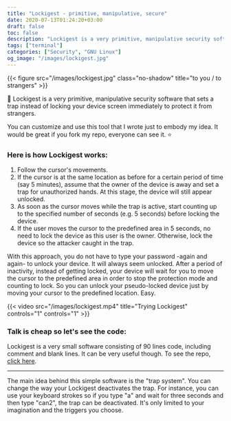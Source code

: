 ```yaml
---
title: "Lockigest - primitive, manipulative, secure"
date: 2020-07-13T01:24:20+03:00
draft: false
toc: false
description: "Lockigest is a very primitive, manipulative security software that sets a trap instead of locking your device screen immediately to protect it from strangers."
tags: ["terminal"]
categories: ["Security", "GNU Linux"]
og_image: "/images/lockigest.jpg"
---
```


{{< figure src="/images/lockigest.jpg" class="no-shadow" title="to you / to strangers" >}}

:closed_lock_with_key:  Lockigest is a very primitive, manipulative security software that sets a trap instead of locking your device screen immediately to protect it from strangers.

You can customize and use this tool that I wrote just to embody my idea. It would be great if you fork my repo, everyone can see it. :star:

### Here is how Lockigest works:  
1. Follow the cursor's movements. 
2. If the cursor is at the same location as before for a certain period of time (say 5 minutes), assume that the owner of the device is away and set a trap for unauthorized hands. At this stage, the device will still appear unlocked.
3. As soon as the cursor moves while the trap is active, start counting up to the specified number of seconds (e.g. 5 seconds) before locking the device.
4. If the user moves the cursor to the predefined area in 5 seconds, no need to lock the device as this user is the owner. Otherwise, lock the device so the attacker caught in the trap.

With this approach, you do not have to type your password -again and again- to unlock your device. It will always seem unlocked. After a period of inactivity, instead of getting locked, your device will wait for you to move the cursor to the predefined area in order to stop the protection mode and counting to lock. So you can unlock your pseudo-locked device just by moving your cursor to the predefined location. Easy.

{{< video src="/images/lockigest.mp4" title="Trying Lockigest" controls="1" controls="1" >}}

### Talk is cheap so let's see the code:
Lockigest is a very small software consisting of 90 lines code, including comment and blank lines. It can be very useful though. To see the repo, [click here](https://github.com/elmsec/lockigest).

***
The main idea behind this simple software is the "trap system". You can change the way your Lockigest deactivates the trap. For instance, you can use your keyboard strokes so if you type "a" and wait for three seconds and then type "can2", the trap can be deactivated. It's only limited to your imagination and the triggers you choose.

